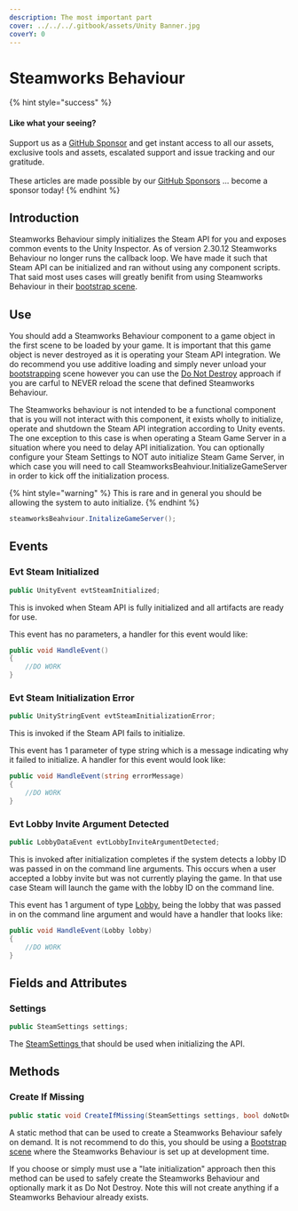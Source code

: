 ```yaml
---
description: The most important part
cover: ../../../.gitbook/assets/Unity Banner.jpg
coverY: 0
---
```


# Steamworks Behaviour

{% hint style="success" %}
#### Like what your seeing?

Support us as a [GitHub Sponsor](../../../become-a-sponsor/) and get instant access to all our assets, exclusive tools and assets, escalated support and issue tracking and our gratitude.\
\
These articles are made possible by our [GitHub Sponsors](../../../become-a-sponsor/) ... become a sponsor today!
{% endhint %}

## &#x20;Introduction

Steamworks Behaviour simply initializes the Steam API for you and exposes common events to the Unity Inspector. As of version 2.30.12 Steamworks Behaviour no longer runs the callback loop. We have made it such that Steam API can be initialized and ran without using any component scripts. That said most uses cases will greatly benifit from using Steamworks Behaviour in their [bootstrap scene](../../../company/design/bootstrap-scene.md).

## Use

You should add a Steamworks Behaviour component to a game object in the first scene to be loaded by your game. It is important that this game object is never destroyed as it is operating your Steam API integration. We do recommend you use additive loading and simply never unload your [bootstrapping](../../../company/design/bootstrap-scene.md) scene however you can use the [Do Not Destroy](../../../company/design/bootstrap-scene.md) approach if you are carful to NEVER reload the scene that defined Steamworks Behaviour.

The Steamworks behaviour is not intended to be a functional component that is you will not interact with this component, it exists wholly to initialize, operate and shutdown the Steam API integration according to Unity events. The one exception to this case is when operating a Steam Game Server in a situation where you need to delay API initialization. You can optionally configure your Steam Settings to NOT auto initialize Steam Game Server, in which case you will need to call SteamworksBeahviour.InitializeGameServer in order to kick off the initialization process.

{% hint style="warning" %}
This is rare and in general you should be allowing the system to auto initialize.
{% endhint %}

```csharp
steamworksBeahviour.InitalizeGameServer();
```

## Events

### Evt Steam Initialized

```csharp
public UnityEvent evtSteamInitialized;
```

This is invoked when Steam API is fully initialized and all artifacts are ready for use.

This event has no parameters, a handler for this event would like:

```csharp
public void HandleEvent()
{
    //DO WORK
}
```

### Evt Steam Initialization Error

```csharp
public UnityStringEvent evtSteamInitializationError;
```

This is invoked if the Steam API fails to initialize.

This event has 1 parameter of type string which is a message indicating why it failed to initialize. A handler for this event would look like:

```csharp
public void HandleEvent(string errorMessage)
{
    //DO WORK
}
```

### Evt Lobby Invite Argument Detected

```csharp
public LobbyDataEvent evtLobbyInviteArgumentDetected;
```

This is invoked after initialization completes if the system detects a lobby ID was passed in on the command line arguments. This occurs when a user accepted a lobby invite but was not currently playing the game. In that use case Steam will launch the game with the lobby ID on the command line.&#x20;

This event has 1 argument of type [Lobby](../classes-and-structs/lobby-data.md), being the lobby that was passed in on the command line argument and would have a handler that looks like:

```csharp
public void HandleEvent(Lobby lobby)
{
    //DO WORK
}
```

## Fields and Attributes

### Settings

```csharp
public SteamSettings settings;
```

The [SteamSettings ](../classes-and-structs/steam-settings/)that should be used when initializing the API.

## Methods

### Create If Missing

```csharp
public static void CreateIfMissing(SteamSettings settings, bool doNotDestroy = false)
```

A static method that can be used to create a Steamworks Behaviour safely on demand. It is not recommend to do this, you should be using a [Bootstrap scene](../../../company/design/bootstrap-scene.md) where the Steamworks Behaviour is set up at development time.&#x20;

If you choose or simply must use a "late initialization" approach then this method can be used to safely create the Steamworks Behaviour and optionally mark it as Do Not Destroy. Note this will not create anything if a Steamworks Behaviour already exists.
